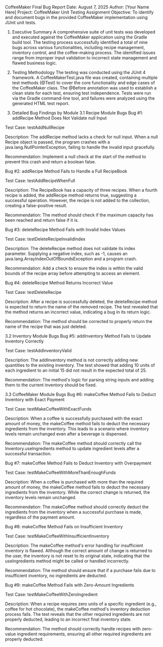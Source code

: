 CoffeeMaker Final Bug Report
Date: August 7, 2025
Author: [Your Name Here]
Project: CoffeeMaker Unit Testing Assignment
Objective: To identify and document bugs in the provided CoffeeMaker implementation using JUnit unit tests.

1. Executive Summary
A comprehensive suite of unit tests was developed and executed against the CoffeeMaker application using the Gradle build tool. The testing process successfully identified a total of nine bugs across various functionalities, including recipe management, inventory control, and the coffee-making process. The identified issues range from improper input validation to incorrect state management and flawed business logic.

2. Testing Methodology
The testing was conducted using the JUnit 4 framework. A CoffeeMakerTest.java file was created, containing multiple test methods (@Test) to cover the core functionality and edge cases of the CoffeeMaker class. The @Before annotation was used to establish a clean state for each test, ensuring test independence. Tests were run via the Gradle command-line tool, and failures were analyzed using the generated HTML test report.

3. Detailed Bug Findings by Module
3.1 Recipe Module Bugs
Bug #1: addRecipe Method Does Not Validate null Input

Test Case: testAddNullRecipe

Description: The addRecipe method lacks a check for null input. When a null Recipe object is passed, the program crashes with a java.lang.NullPointerException, failing to handle the invalid input gracefully.

Recommendation: Implement a null check at the start of the method to prevent this crash and return a boolean false.

Bug #2: addRecipe Method Fails to Handle a Full RecipeBook

Test Case: testAddRecipeWhenFull

Description: The RecipeBook has a capacity of three recipes. When a fourth recipe is added, the addRecipe method returns true, suggesting a successful operation. However, the recipe is not added to the collection, creating a false-positive result.

Recommendation: The method should check if the maximum capacity has been reached and return false if it is.

Bug #3: deleteRecipe Method Fails with Invalid Index Values

Test Case: testDeleteRecipeInvalidIndex

Description: The deleteRecipe method does not validate its index parameter. Supplying a negative index, such as -1, causes an java.lang.ArrayIndexOutOfBoundsException and a program crash.

Recommendation: Add a check to ensure the index is within the valid bounds of the recipe array before attempting to access an element.

Bug #4: deleteRecipe Method Returns Incorrect Value

Test Case: testDeleteRecipe

Description: After a recipe is successfully deleted, the deleteRecipe method is expected to return the name of the removed recipe. The test revealed that the method returns an incorrect value, indicating a bug in its return logic.

Recommendation: The method should be corrected to properly return the name of the recipe that was just deleted.

3.2 Inventory Module Bugs
Bug #5: addInventory Method Fails to Update Inventory Correctly

Test Case: testAddInventoryValid

Description: The addInventory method is not correctly adding new quantities to the existing inventory. The test showed that adding 10 units of each ingredient to an initial 15 did not result in the expected total of 25.

Recommendation: The method's logic for parsing string inputs and adding them to the current inventory should be fixed.

3.3 CoffeeMaker Module Bugs
Bug #6: makeCoffee Method Fails to Deduct Inventory with Exact Payment

Test Case: testMakeCoffeeWithExactFunds

Description: When a coffee is successfully purchased with the exact amount of money, the makeCoffee method fails to deduct the necessary ingredients from the inventory. This leads to a scenario where inventory levels remain unchanged even after a beverage is dispensed.

Recommendation: The makeCoffee method should correctly call the Inventory.useIngredients method to update ingredient levels after a successful transaction.

Bug #7: makeCoffee Method Fails to Deduct Inventory with Overpayment

Test Case: testMakeCoffeeWithMoreThanEnoughFunds

Description: When a coffee is purchased with more than the required amount of money, the makeCoffee method fails to deduct the necessary ingredients from the inventory. While the correct change is returned, the inventory levels remain unchanged.

Recommendation: The makeCoffee method should correctly deduct the ingredients from the inventory when a successful purchase is made, regardless of the payment amount.

Bug #8: makeCoffee Method Fails on Insufficient Inventory

Test Case: testMakeCoffeeWithInsufficientInventory

Description: The makeCoffee method's error handling for insufficient inventory is flawed. Although the correct amount of change is returned to the user, the inventory is not reset to its original state, indicating that the useIngredients method might be called or handled incorrectly.

Recommendation: The method should ensure that if a purchase fails due to insufficient inventory, no ingredients are deducted.

Bug #9: makeCoffee Method Fails with Zero-Amount Ingredients

Test Case: testMakeCoffeeWithZeroIngredient

Description: When a recipe requires zero units of a specific ingredient (e.g., coffee for hot chocolate), the makeCoffee method's inventory deduction process fails. The test reveals that the other required ingredients are not properly deducted, leading to an incorrect final inventory state.

Recommendation: The method should correctly handle recipes with zero-value ingredient requirements, ensuring all other required ingredients are properly deducted.